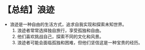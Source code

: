 # 【总结】浪迹

-   浪迹是一种自由的生活方式，追求自我实现和探索未知世界。
    1.  浪迹者常常选择独自旅行，享受孤独和自由。
    2.  他们喜欢挑战自己，探索不同的文化和风景。
    3.  浪迹者可能会面临孤独和困难，但他们坚信这是一种宝贵的经历。